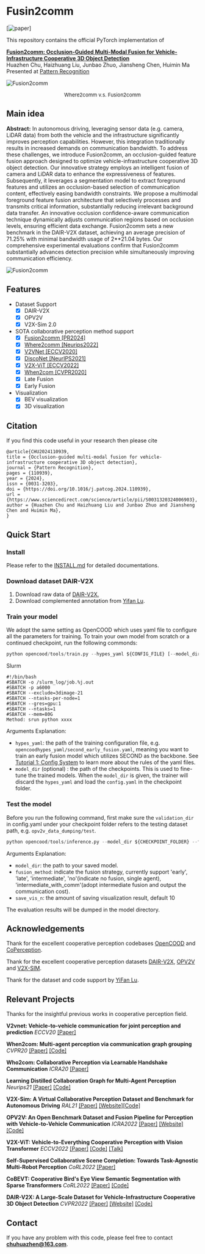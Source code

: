 
# Fusin2comm
[![paper](https://doi.org/10.1016/j.patcog.2024.110939)]


This repository contains the official PyTorch implementation of

[**Fusion2comm: Occlusion-Guided Multi-Modal Fusion for Vehicle-Infrastructure Cooperative 3D Object Detection </a>**](https://doi.org/10.1016/j.patcog.2024.110939)
<br>
Huazhen Chu, Haizhuang Liu, Junbao Zhuo, Jiansheng Chen, Huimin Ma
<br>
Presented at [Pattern Recognition](https://doi.org/10.1016/j.patcog.2024.110939)

![Fusion2comm](./images/Results.jpg)
<div align='center' ><font size='2'>Where2comm v.s. Fusion2comm</font></div>


## Main idea
**Abstract:** In autonomous driving, leveraging sensor data (e.g. camera, LiDAR data) from both the vehicle and the infrastructure significantly improves perception capabilities. However, this integration traditionally results in increased demands on communication bandwidth. To address these challenges, we introduce Fusion2comm, an occlusion-guided feature fusion approach designed to optimize vehicle-infrastructure cooperative 3D object detection. Our innovative strategy employs an intelligent fusion of camera and LiDAR data to enhance the expressiveness of features. Subsequently, it leverages a segmentation model to extract foreground features and utilizes an occlusion-based selection of communication content, effectively easing bandwidth constraints. We propose a multimodal foreground feature fusion architecture that selectively processes and transmits critical information, substantially reducing irrelevant background data transfer. An innovative occlusion confidence-aware communication technique dynamically adjusts communication regions based on occlusion levels, ensuring efficient data exchange. Fusion2comm sets a new benchmark in the DAIR-V2X dataset, achieving an average precision of 71.25% with minimal bandwidth usage of 2**21.04 bytes. Our comprehensive experimental evaluations confirm that Fusion2comm substantially advances detection precision while simultaneously improving communication efficiency. 

![Fusion2comm](./images/ab.png)

## Features

- Dataset Support
  - [x] DAIR-V2X
  - [x] OPV2V
  - [x] V2X-Sim 2.0

- SOTA collaborative perception method support
    - [x] [Fusion2comm [PR2024]](https://doi.org/10.1016/j.patcog.2024.110939)
    - [x] [Where2comm [Neurips2022]](https://arxiv.org/abs/2209.12836)
    - [x] [V2VNet [ECCV2020]](https://arxiv.org/abs/2008.07519)
    - [x] [DiscoNet [NeurIPS2021]](https://arxiv.org/abs/2111.00643)
    - [x] [V2X-ViT [ECCV2022]](https://arxiv.org/abs/2203.10638)
    - [x] [When2com [CVPR2020]](https://arxiv.org/abs/2006.00176)
    - [x] Late Fusion
    - [x] Early Fusion

- Visualization
  - [x] BEV visualization
  - [x] 3D visualization

## Citation

If you find this code useful in your research then please cite

```
@article{CHU2024110939,
title = {Occlusion-guided multi-modal fusion for vehicle-infrastructure cooperative 3D object detection},
journal = {Pattern Recognition},
pages = {110939},
year = {2024},
issn = {0031-3203},
doi = {https://doi.org/10.1016/j.patcog.2024.110939},
url = {https://www.sciencedirect.com/science/article/pii/S0031320324006903},
author = {Huazhen Chu and Haizhuang Liu and Junbao Zhuo and Jiansheng Chen and Huimin Ma},
}
```

## Quick Start
### Install
Please refer to the [INSTALL.md](./docs/INSTALL.md) for detailed 
documentations. 

### Download dataset DAIR-V2X
1. Download raw data of [DAIR-V2X.](https://thudair.baai.ac.cn/cooptest)
2. Download complemented annotation from [Yifan Lu](https://github.com/yifanlu0227/CoAlign).


### Train your model
We adopt the same setting as OpenCOOD which uses yaml file to configure all the parameters for training. To train your own model from scratch or a continued checkpoint, run the following commonds:
```python
python opencood/tools/train.py --hypes_yaml ${CONFIG_FILE} [--model_dir  ${CHECKPOINT_FOLDER}]
```
Slurm 
```
#!/bin/bash
#SBATCH -o /slurm_log/job.%j.out 
#SBATCH -p a6000                                                             
#SBATCH --exclude=3dimage-21                                                
#SBATCH --ntasks-per-node=1                                                  
#SBATCH --gres=gpu:1                                                         
#SBATCH --ntasks=1                                                           
#SBATCH --mem=80G                                                            
Method: srun python xxxx
```
      
Arguments Explanation:
- `hypes_yaml`: the path of the training configuration file, e.g. `opencoodhypes_yaml/second_early_fusion.yaml`, meaning you want to train
an early fusion model which utilizes SECOND as the backbone. See [Tutorial 1: Config System](https://opencood.readthedocs.io/en/latest/md_files/config_tutorial.html) to learn more about the rules of the yaml files.
- `model_dir` (optional) : the path of the checkpoints. This is used to fine-tune the trained models. When the `model_dir` is
given, the trainer will discard the `hypes_yaml` and load the `config.yaml` in the checkpoint folder.

### Test the model
Before you run the following command, first make sure the `validation_dir` in config.yaml under your checkpoint folder
refers to the testing dataset path, e.g. `opv2v_data_dumping/test`.

```python
python opencood/tools/inference.py --model_dir ${CHECKPOINT_FOLDER} --fusion_method ${FUSION_STRATEGY} --save_vis_n ${amount}
```
Arguments Explanation:
- `model_dir`: the path to your saved model.
- `fusion_method`: indicate the fusion strategy, currently support 'early', 'late', 'intermediate', 'no'(indicate no fusion, single agent), 'intermediate_with_comm'(adopt intermediate fusion and output the communication cost).
- `save_vis_n`: the amount of saving visualization result, default 10

The evaluation results  will be dumped in the model directory.

## Acknowledgements
Thank for the excellent cooperative perception codebases [OpenCOOD](https://github.com/DerrickXuNu/OpenCOOD) and [CoPerception](https://github.com/coperception/coperception).

Thank for the excellent cooperative perception datasets [DAIR-V2X](https://thudair.baai.ac.cn/index), [OPV2V](https://mobility-lab.seas.ucla.edu/opv2v/) and [V2X-SIM](https://ai4ce.github.io/V2X-Sim/).

Thank for the dataset and code support by [YiFan Lu](https://github.com/yifanlu0227).

## Relevant Projects

Thanks for the insightful previous works in cooperative perception field.


**V2vnet: Vehicle-to-vehicle communication for joint perception and prediction** 
*ECCV20* [[Paper]](https://arxiv.org/abs/2008.07519) 

**When2com: Multi-agent perception via communication graph grouping** 
*CVPR20* [[Paper]](https://arxiv.org/abs/2006.00176) [[Code]](https://arxiv.org/abs/2006.00176)

**Who2com: Collaborative Perception via Learnable Handshake Communication** 
*ICRA20* [[Paper]](https://arxiv.org/abs/2003.09575?context=cs.RO)

**Learning Distilled Collaboration Graph for Multi-Agent Perception** 
*Neurips21* [[Paper]](https://arxiv.org/abs/2111.00643) [[Code]](https://github.com/DerrickXuNu/OpenCOOD)

**V2X-Sim: A Virtual Collaborative Perception Dataset and Benchmark for Autonomous Driving** 
*RAL21* [[Paper]](https://arxiv.org/abs/2111.00643) [[Website]](https://ai4ce.github.io/V2X-Sim/)[[Code]](https://github.com/ai4ce/V2X-Sim)

**OPV2V: An Open Benchmark Dataset and Fusion Pipeline for Perception with Vehicle-to-Vehicle Communication** 
*ICRA2022* [[Paper]](https://arxiv.org/abs/2109.07644) [[Website]](https://mobility-lab.seas.ucla.edu/opv2v/) [[Code]](https://github.com/DerrickXuNu/OpenCOOD)

**V2X-ViT: Vehicle-to-Everything Cooperative Perception with Vision Transformer** *ECCV2022* [[Paper]](https://arxiv.org/abs/2203.10638) [[Code]](https://github.com/DerrickXuNu/v2x-vit) [[Talk]](https://course.zhidx.com/c/MmQ1YWUyMzM1M2I3YzVlZjE1NzM=)

**Self-Supervised Collaborative Scene Completion: Towards Task-Agnostic Multi-Robot Perception** 
*CoRL2022* [[Paper]](https://openreview.net/forum?id=hW0tcXOJas2)

**CoBEVT: Cooperative Bird's Eye View Semantic Segmentation with Sparse Transformers** *CoRL2022* [[Paper]](https://arxiv.org/abs/2207.02202) [[Code]](https://github.com/DerrickXuNu/CoBEVT)

**DAIR-V2X: A Large-Scale Dataset for Vehicle-Infrastructure Cooperative 3D Object Detection** *CVPR2022* [[Paper]](https://arxiv.org/abs/2204.05575) [[Website]](https://thudair.baai.ac.cn/index) [[Code]](https://github.com/AIR-THU/DAIR-V2X)


## Contact

If you have any problem with this code, please feel free to contact **chuhuazhen@163.com**.
